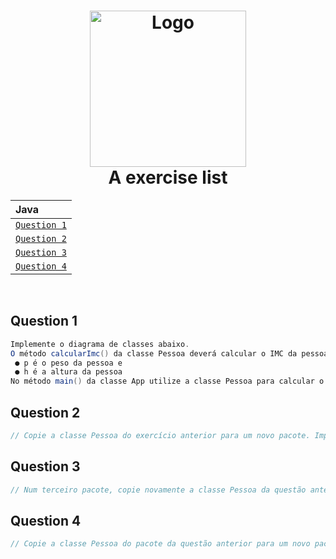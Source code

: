  <h1 align="center">
  <img src="https://cdn.freebiesupply.com/logos/thumbs/2x/java-14-logo.png" alt="Logo" width="250">
  <br>
  A exercise list
  <br>
</h1>

<div align="center">

| Java |
| :-| 
| [`Question 1`](#question-1)  |
| [`Question 2`](#question-2)                               | 
| [`Question 3`](#question-3)                         |
| [`Question 4`](#question-4) |

</div>

<br/>

## Question 1

```java
Implemente o diagrama de classes abaixo.
O método calcularImc() da classe Pessoa deverá calcular o IMC da pessoa, usando a fórmula: , onde:
 ● p é o peso da pessoa e
 ● h é a altura da pessoa
No método main() da classe App utilize a classe Pessoa para calcular o IMC de uma pessoa que tem 1,75 m de altura e 78 Kg. O programa deverá apresentar o IMC calculado na tela.
```

## Question 2

```java
// Copie a classe Pessoa do exercício anterior para um novo pacote. Implemente um novo programa (classe App) que solicite ao usuário sua altura e peso e exiba na tela qual é o IMC desta pessoa.
```

## Question 3

```java
// Num terceiro pacote, copie novamente a classe Pessoa da questão anterior e implemente um programa (classe App) que calcule o IMC de três pessoas. Para cada pessoa, o programa deve solicitar a altura e seu peso e em seguida, exibir o IMC calculado.
```

## Question 4

```java
// Copie a classe Pessoa do pacote da questão anterior para um novo pacote. Adapte e desenhe o diagrama de classes para criar um programa que solicite ao usuário o nome, altura e peso de três pessoas. Depois que o usuário informar os dados das três pessoas, exiba os dados informados pelo usuário (nome, peso, altura) e seu respectivo IMC em ordem inversa de digitação, isto é, exibir primeiro os dados da terceira pessoa e por último da primeira pessoa.
```